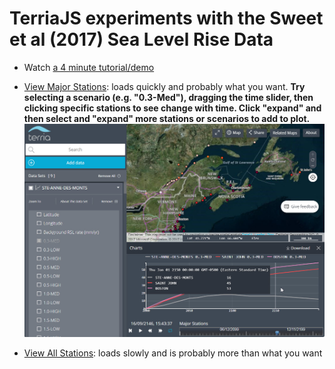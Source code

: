 # TerriaJS experiments with the Sweet et al (2017) Sea Level Rise Data

* Watch [a 4 minute tutorial/demo](https://www.youtube.com/embed/sgw_Ux0cgtk)

* [View Major Stations](https://gamone.whoi.edu/terriamap/#clean&map=2d&proxy/_60s/https://raw.githubusercontent.com/rsignell-usgs/sweet_slr/master/sweet_major.json): loads quickly and probably what you want.  **Try selecting a scenario (e.g. "0.3-Med"), dragging the time slider, then clicking specific stations to see change with time.  Click "expand" and then select and "expand" more stations or scenarios to add to plot.**
![major stations example](images/2017-09-12_15-48-35.jpg)

* [View All Stations](https://gamone.whoi.edu/terriamap/#clean&map=2d&proxy/_60s/https://raw.githubusercontent.com/rsignell-usgs/sweet_slr/master/sweet_all.json):  loads slowly and is probably more than what you want
